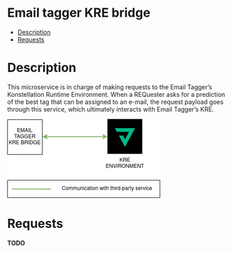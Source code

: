 # Email tagger KRE bridge
* [Description](#description)
* [Requests](#requests)

# Description
This microservice is in charge of making requests to the Email Tagger’s Konstellation Runtime Environment.
When a REQuester asks for a prediction of the best tag that can be assigned to an e-mail, the request payload goes through this service, which ultimately interacts with Email Tagger’s KRE.

![IMAGE: email-tagger-kre-bridge_microservice_relationships](/docs/img/system_overview/capabilities/email-tagger-kre-bridge_microservice_relationships.png)

# Requests

__TODO__